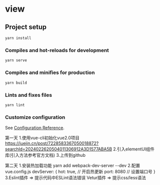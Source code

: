 # view

## Project setup
```
yarn install
```

### Compiles and hot-reloads for development
```
yarn serve
```

### Compiles and minifies for production
```
yarn build
```

### Lints and fixes files
```
yarn lint
```

### Customize configuration
See [Configuration Reference](https://cli.vuejs.org/config/).

第一天
1.使用vue-cli初始化vue2.0项目 https://juejin.cn/post/7228583367050018872?searchId=2024022620504011306912A3D1577ABA5B
2.引入elementUI组件库(引入方法参考官方文档)
3.上传到github

第二天
1.安装热加载功能
    yarn add webpack-dev-server --dev
2.配置vue.config.js
    devServer: {
        hot: true, // 开启热更新
        port: 8080 // 设置端口号
    }
3.Eslint插件 => 提示代码中ESLint语法错误
  Vetur插件  => 提示css/less语法
  
